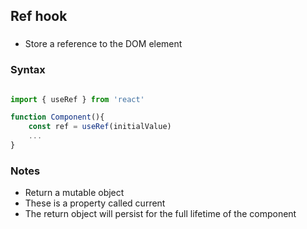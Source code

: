 ## Ref hook
###
- Store a reference to the DOM element

### Syntax
``` jsx

import { useRef } from 'react'

function Component(){
    const ref = useRef(initialValue)
    ...
}

```

### Notes
- Return a mutable object
- These is a property called current
- The return object will persist for the full lifetime of the component